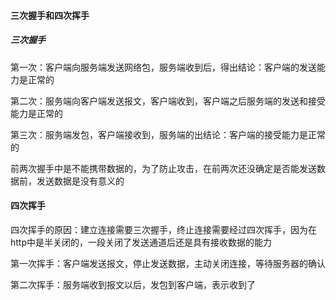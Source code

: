 #### 三次握手和四次挥手

##### 三次握手

第一次：客户端向服务端发送网络包，服务端收到后，得出结论：客户端的发送能力是正常的

第二次：服务端向客户端发送报文，客户端收到，客户端之后服务端的发送和接受能力是正常的

第三次：服务端发包，客户端接收到，服务端的出结论：客户端的接受能力是正常的



前两次握手中是不能携带数据的，为了防止攻击，在前两次还没确定是否能发送数据前，发送数据是没有意义的



#### 四次挥手

四次挥手的原因：建立连接需要三次握手，终止连接需要经过四次挥手，因为在http中是半关闭的，一段关闭了发送通道后还是具有接收数据的能力



第一次挥手：客户端发送报文，停止发送数据，主动关闭连接，等待服务器的确认



第二次挥手：服务端收到报文以后，发包到客户端，表示收到了